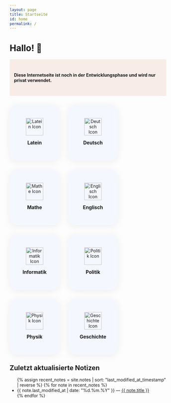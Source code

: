 ```yaml
---
layout: page
title: Startseite
id: home
permalink: /
---
```


# Hallo! 🌱

<style>
.subject-grid {
  display: flex;
  flex-wrap: wrap;
  gap: 2em;
  row-gap: 2em; /* Gleicher Abstand zwischen Zeilen wie Spalten */
  justify-content: flex-start;
  margin-bottom: 2em;
  margin-top: 2em; /* Standard margin unter h1 */
}
.subject-card {
  background: #f5f7ff;
  border-radius: 24px;
  box-shadow: 0 4px 24px #0001;
  width: 160px;
  height: 180px;
  display: flex;
  flex-direction: column;
  align-items: center;
  justify-content: center;
  margin-bottom: 0; /* Kein zusätzlicher Abstand, gap übernimmt das */
  transition: transform 0.15s;
  text-align: center;
  text-decoration: none;
  color: inherit;
}
.subject-card:hover {
  transform: translateY(-4px) scale(1.04);
  box-shadow: 0 8px 32px #0002;
}
.subject-card img {
  width: 56px;
  height: 56px;
  margin-bottom: 1em;
}
.subject-title {
  font-weight: bold;
  font-size: 1.1em;
  margin-bottom: 0.3em;
}
</style>

<p style="padding: 3em 1em; background: #f7ece8ff; border-radius: 4px;">
    <b>Diese Internetseite ist noch in der Entwicklungsphase und wird nur privat verwendet.</b>
</p>

<div class="subject-grid">
  <a class="subject-card internal-link" href="{{ site.baseurl }}/Latein">
    <img src="https://cdn-icons-png.flaticon.com/512/9085/9085836.png" alt="Latein Icon"/>
    <div class="subject-title">Latein</div>
  </a>
  <a class="subject-card internal-link" href="{{ site.baseurl }}/Deutsch">
    <img src="https://cdn-icons-png.flaticon.com/512/8276/8276821.png" alt="Deutsch Icon"/>
    <div class="subject-title">Deutsch</div>
  </a>
  <a class="subject-card internal-link" href="{{ site.baseurl }}/Mathe">
    <img src="https://cdn-icons-png.flaticon.com/512/2084/2084541.png" alt="Mathe Icon"/>
    <div class="subject-title">Mathe</div>
  </a>
  <a class="subject-card internal-link" href="{{ site.baseurl }}/Englisch">
    <img src="https://cdn-icons-png.flaticon.com/512/330/330425.png" alt="Englisch Icon"/>
    <div class="subject-title">Englisch</div>
  </a>
  <a class="subject-card internal-link" href="{{ site.baseurl }}/Informatik">
    <img src="https://cdn-icons-png.flaticon.com/512/8824/8824175.png" alt="Informatik Icon"/>
    <div class="subject-title">Informatik</div>
  </a>
  <a class="subject-card internal-link" href="{{ site.baseurl }}/Politik">
    <img src="https://cdn-icons-png.flaticon.com/512/1651/1651652.png" alt="Politik Icon"/>
    <div class="subject-title">Politik</div>
  </a>
  <a class="subject-card internal-link" href="{{ site.baseurl }}/Physik">
    <img src="https://cdn-icons-png.flaticon.com/512/887/887862.png" alt="Physik Icon"/>
    <div class="subject-title">Physik</div>
  </a>
  <a class="subject-card internal-link" href="{{ site.baseurl }}/Geschichte">
    <img src="https://cdn-icons-png.flaticon.com/512/124/124784.png" alt="Geschichte Icon"/>
    <div class="subject-title">Geschichte</div>
  </a>
</div>


<!-- <strong>Alle Notizen nach Ordnern</strong> 
{% assign notes_by_folder = site.notes | group_by_exp: "note", "note.path | split: '/' | slice: 1, 1" %}
<ul>
  {% for folder in notes_by_folder %}
    <li>
      <strong>{{ folder.name | default: "Root" }}</strong>
      <ul>
        {% for note in folder.items %}
          <li>
            <a class="internal-link" href="{{ site.baseurl }}{{ note.url }}">{{ note.title }}</a>
          </li>
        {% endfor %}
      </ul>
    </li>
  {% endfor %}
</ul> -->


## Zuletzt aktualisierte Notizen

<ul>
  {% assign recent_notes = site.notes | sort: "last_modified_at_timestamp" | reverse %}
  {% for note in recent_notes %}
    <li>
      {{ note.last_modified_at | date: "%d.%m.%Y" }} — <a class="internal-link" href="{{ site.baseurl }}{{ note.url }}">{{ note.title }}</a>
    </li>
  {% endfor %}
</ul>

<style>
  .wrapper {
    max-width: 46em;
  }
</style>
